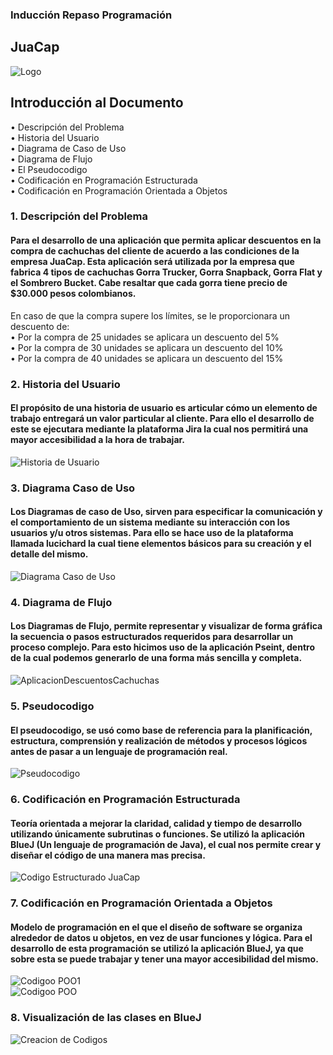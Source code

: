 ### Inducción Repaso Programación
## JuaCap
![Logo](https://github.com/JuanRozo17/JuanRozo05/assets/133442102/b07b95d0-9ffd-43a7-8941-abd52cc810fd)
## Introducción al Documento
•	Descripción del Problema <br>
•	Historia del Usuario <br>
•	Diagrama de Caso de Uso <br>
•	Diagrama de Flujo <br>
•	El Pseudocodigo <br>
•	Codificación en Programación Estructurada <br>
•	Codificación en Programación Orientada a Objetos <br>

### 1.	Descripción del Problema

#### Para el desarrollo de una aplicación que permita aplicar descuentos en la compra de cachuchas del cliente de acuerdo a las condiciones de la empresa JuaCap. Esta aplicación será utilizada por la empresa que fabrica 4 tipos de cachuchas Gorra Trucker, Gorra Snapback, Gorra Flat y el Sombrero Bucket. Cabe resaltar que cada gorra tiene precio de $30.000 pesos colombianos. <br>
En caso de que la compra supere los límites, se le proporcionara un descuento de: <br>
•	Por la compra de 25 unidades se aplicara un descuento del 5% <br>
•	Por la compra de 30 unidades se aplicara un descuento del 10% <br>
•	Por la compra de 40 unidades se aplicara un descuento del 15% <br>

### 2.	Historia del Usuario

#### El propósito de una historia de usuario es articular cómo un elemento de trabajo entregará un valor particular al cliente. Para ello el desarrollo de este se ejecutara mediante la plataforma Jira la cual nos permitirá una mayor accesibilidad a la hora de trabajar. <br>
![Historia de Usuario](https://github.com/JuanRozo17/JuanRozo05/assets/133442102/612198ef-aa22-4145-8293-61e2a15af641)

### 3.	Diagrama Caso de Uso

#### Los Diagramas de caso de Uso, sirven para especificar la comunicación y el comportamiento de un sistema mediante su interacción con los usuarios y/u otros sistemas. Para ello se hace uso de la plataforma llamada lucichard la cual tiene elementos básicos para su creación y el detalle del mismo. <br>
![Diagrama Caso de Uso](https://github.com/JuanRozo17/JuanRozo05/assets/133442102/861d26cd-3fbc-4a90-98d0-075957500193)

### 4.	Diagrama de Flujo 

#### Los Diagramas de Flujo, permite representar y visualizar de forma gráfica la secuencia o pasos estructurados requeridos para desarrollar un proceso complejo. Para esto hicimos uso de la aplicación Pseint, dentro de la cual podemos generarlo de una forma más sencilla y completa. <br>
![AplicacionDescuentosCachuchas](https://github.com/JuanRozo17/JuanRozo05/assets/133442102/2dae41d0-2cb0-42ba-9d99-edb7a80a5a30)

### 5.	Pseudocodigo

#### El pseudocodigo, se usó como base de referencia para la planificación, estructura, comprensión y realización de métodos y procesos lógicos antes de pasar a un lenguaje de programación real. <br>
![Pseudocodigo](https://github.com/JuanRozo17/JuanRozo05/assets/133442102/56b81b02-8fa1-40d0-8a9f-00d60c0600cd)

### 6.	Codificación en Programación Estructurada

#### Teoría orientada a mejorar la claridad, calidad y tiempo de desarrollo utilizando únicamente subrutinas o funciones. Se utilizó la aplicación BlueJ (Un lenguaje de programación de Java), el cual nos permite crear y diseñar el código de una manera mas precisa. <br>
![Codigo Estructurado JuaCap](https://github.com/JuanRozo17/JuanRozo05/assets/133442102/1f957417-e36b-4992-aa0f-f3cefdf92d59)

### 7.	Codificación en Programación Orientada a Objetos

#### Modelo de programación en el que el diseño de software se organiza alrededor de datos u objetos, en vez de usar funciones y lógica. Para el desarrollo de esta programación se utilizó la aplicación BlueJ, ya que sobre esta se puede trabajar y tener una mayor accesibilidad del mismo.
![Codigoo POO1](https://github.com/JuanRozo17/JuanRozo05/assets/133442102/ea03a76a-8116-40c6-9348-ee9097a1ceda) <br>
![Codigoo POO](https://github.com/JuanRozo17/JuanRozo05/assets/133442102/ccd691c4-e2b2-4a9a-b888-cbf2d9635dae)

### 8.	Visualización de las clases en BlueJ

![Creacion de Codigos](https://github.com/JuanRozo17/JuanRozo05/assets/133442102/dd0102d7-0c8b-4cfb-b029-aee6fad2c3d5)













